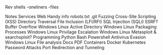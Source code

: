 Rev shells 
	-oneliners
	-files

Notes
	Services
	Web
		Handy info
			robots.txt
			.git
		Fuzzing
		Cross-Site Scripting (XSS)
		Directory Traversal
		File Inclusion (LFI/RFI)
		SQL Injection (SQLi)
		SSRF?
	Buffer Overflow
		Windows
		Linux
	Active Directory
	Windows
	Linux
		Packaging
	Processes
		Windows
		Linux
	Privilage Escalation
		Windows
		Linux
	Metasploit & searchsploit?
	Programming
		Python
		Bash
		Powershell
	Antivirus Evasion
		Windows
		Linux
	File analysis
		Docx
		PDF
	Containers
		Docker
		Kubernetes
	Password Attacks
	Port Redirection and Tunneling